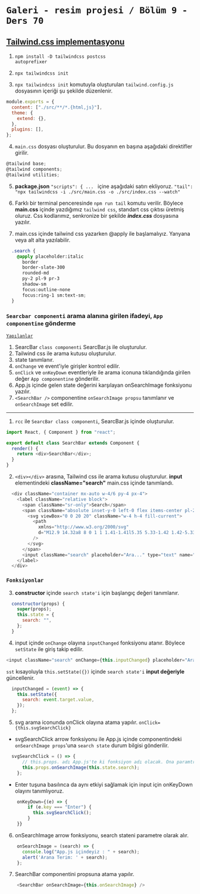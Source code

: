 # `Galeri - resim projesi / Bölüm 9 - Ders 70`

## <u>Tailwind.css implementasyonu</u>

1. <code>npm install -D tailwindcss postcss autoprefixer</code>

2. <code>npx tailwindcss init</code>

3. `npx tailwindcss init` komutuyla oluşturulan `tailwind.config.js` dosyasının içeriği şu şekilde düzenlenir.

```js script
module.exports = {
  content: ["./src/**/*.{html,js}"],
  theme: {
    extend: {},
  },
  plugins: [],
};
```

4. `main.css` dosyası oluşturulur. Bu dosyanın en başına aşağıdaki direktifler girilir.

```js script
@tailwind base;
@tailwind components;
@tailwind utilities;
```

5. **package.json** `"scripts": { ... ` içine aşağıdaki satırı ekliyoruz.
   `"tail": "npx tailwindcss -i ./src/main.css -o ./src/index.css --watch"`

6. Farklı bir terminal penceresinde `npm run tail` komutu verilir.
   Böylece **main.css** içinde yazdığımız `tailwind css`, standart css çıktısı üretmiş oluruz. Css kodlarımız, senkronize bir şekilde **_index.css_** dosyasına yazılır.
7. main.css içinde tailwind css yazarken @apply ile başlamalıyız. Yanyana veya alt alta yazılabilir.

```css
  .search {
    @apply placeholder:italic 
      border 
      border-slate-300 
      rounded-md 
      py-2 pl-9 pr-3 
      shadow-sm 
      focus:outline-none 
      focus:ring-1 sm:text-sm;
  }
```

### `Searcbar componenti` arama alanına girilen ifadeyi, `App componentine` gönderme

<u>`Yapılanlar`</u>

1. SearcBar `class componenti` SearcBar.js ile oluşturulur.
2. Tailwind css ile arama kutusu oluşturulur.
3. state tanımlanır.
4. `onChange` ve  event'iyle girişler kontrol edilir.
5. `onClick` ve `onKeyDown` eventleriyle ile arama iconuna tıklandığında girilen değer `App componentine` gönderilir.
6. App.js içinde gelen state değerini karşılayan onSearchImage fonksiyonu yazılır.
7. `<SearchBar />` componentine `onSearchImage propsu` tanımlanır ve `onSearchImage` set edilir.
<hr/>

1. `rcc` ile `SearcBar class componenti`, SearcBar.js içinde oluşturulur.

```js script
import React, { Component } from "react";

export default class SearchBar extends Component {
  render() {
    return <div>SearchBar</div>;
  }
}
```

2. `<div></div>` arasına, Tailwind css ile arama kutusu oluşturulur. **input** elementindeki **className="search"** main.css içinde tanımlandı.

```js script
  <div className="container mx-auto w-4/6 py-4 px-4">
    <label className="relative block">
      <span className="sr-only">Search</span>
      <span className="absolute inset-y-0 left-0 flex items-center pl-2">
        <svg viewBox="0 0 20 20" className="w-4 h-4 fill-current">
          <path
            xmlns="http://www.w3.org/2000/svg"
            d="M12.9 14.32a8 8 0 1 1 1.41-1.41l5.35 5.33-1.42 1.42-5.33-5.34zM8 14A6 6 0 1 0 8 2a6 6 0 0 0 0 12z"
          />
        </svg>
      </span>
      <input className="search" placeholder="Ara..." type="text" name="search" />
    </label>
  </div>
```

### `Fonksiyonlar`

3. **constructor** içinde `search state'i` için başlangıç değeri tanımlanır.

```js script
  constructor(props) {
    super(props);
    this.state = {
      search: "",
    };
  }
```
4. input içinde `onChange` olayına `inputChanged` fonksiyonu atanır. Böylece `setState` ile giriş takip edilir.

```js script
<input className="search" onChange={this.inputChanged} placeholder="Ara..." type="text" name="search" />
```

`sst` kısayoluyla `this.setState({})` içinde `search state'i` **input değeriyle** güncellenir.

```js script
  inputChanged = (event) => {
    this.setState({
      search: event.target.value,
    });
  };
```
5. svg arama iconunda onClick olayına atama yapılır. <code>onClick={this.svgSearchClick}</code>
  * svgSearchClick arrow fonksiyonu ile App.js içinde **<SearchBar />** componentindeki `onSearchImage props`'una `search state` durum bilgisi gönderilir.

  ```js script
    svgSearchClick = () => {
        // this.props. adı App.js'te ki fonksiyon adı olacak. Ona paramtre gönderiyoruz.
        this.props.onSearchImage(this.state.search);
      };
  ```
  * Enter tuşuna basılınca da aynı etkiyi sağlamak için input için onKeyDown olayını tanımlıyoruz.

  ```js script
      onKeyDown={(e) => {
          if (e.key === "Enter") {
            this.svgSearchClick();
          }
      }}
  ```
  6. onSearchImage arrow fonksiyonu, search stateni parametre olarak alır.

  ```js script
      onSearchImage = (search) => {
        console.log("App.js içindeyiz : " + search);
        alert('Arana Terim: ' + search);
      };
  ```
  7. SearchBar componentini propsuna atama yapılır.

  ```js script
      <SearchBar onSearchImage={this.onSearchImage} />
  ```